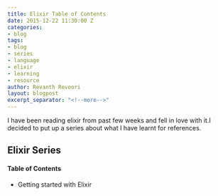 ```yaml
---
title: Elixir Table of Contents
date: 2015-12-22 11:30:00 Z
categories:
- blog
tags:
- blog
- series
- language
- elixir
- learning
- resource
author: Revanth Revoori
layout: blogpost
excerpt_separator: "<!--more-->"
---
```


I have been reading elixir from past few weeks and fell in love with it.I decided to put up a series about what I have learnt for references.

<!--more-->

## Elixir Series

#### Table of Contents

- Getting started with Elixir
